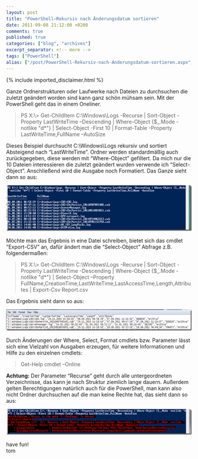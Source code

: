 ```yaml
---
layout: post
title: "PowerShell–Rekursiv nach Änderungsdatum sortieren"
date: 2011-09-08 21:12:00 +0200
comments: true
published: true
categories: ["blog", "archives"]
excerpt_separator: <!-- more -->
tags: ["PowerShell"]
alias: ["/post/PowerShell-Rekursiv-nach-Anderungsdatum-sortieren.aspx", "/post/powershell-rekursiv-nach-anderungsdatum-sortieren.aspx"]
---
```

<!-- more -->
{% include imported_disclaimer.html %}
<p>Ganze Ordnerstrukturen oder Laufwerke nach Dateien zu durchsuchen die zuletzt ge&auml;ndert worden sind kann ganz sch&ouml;n m&uuml;hsam sein. Mit der PowerShell geht das in einem Oneliner.</p>
<blockquote>
<p>PS X:\&gt; Get-ChildItem C:\Windows\Logs -Recurse | Sort-Object -Property LastWriteTime &ndash;Descending | Where-Object {$_.Mode -notlike "d*"} | Select-Object -First 10 | Format-Table -Property LastWriteTime,FullName &ndash;AutoSize</p>
</blockquote>
<p>Dieses Beispiel durchsucht C:\Windows\Logs rekursiv und sortiert Absteigend nach &ldquo;LastWriteTime&rdquo;. Ordner werden standardm&auml;&szlig;ig auch zur&uuml;ckgegeben, diese werden mit &ldquo;Where-Object&rdquo; gefiltert. Da mich nur die 10 Dateien interessieren die zuletzt ge&auml;ndert wurden verwende ich &ldquo;Select-Object&rdquo;. Anschlie&szlig;end wird die Ausgabe noch Formatiert. Das Ganze sieht dann so aus:</p>
<p><a href="/assets/image_342.png"><img style="background-image: none; padding-left: 0px; padding-right: 0px; display: inline; padding-top: 0px; border-width: 0px;" title="image" src="/assets/image_thumb_340.png" border="0" alt="image" width="644" height="124" /></a></p>
<p>M&ouml;chte man das Ergebnis in eine Datei schreiben, bietet sich das cmdlet &ldquo;Export-CSV&rdquo; an, daf&uuml;r &auml;ndert man die &ldquo;Select-Object&rdquo; Abfrage z.B. folgenderma&szlig;en:</p>
<blockquote>
<p>PS X:\&gt; Get-ChildItem C:\Windows\Logs -Recurse | Sort-Object -Property LastWriteTime -Descending | Where-Object {$_.Mode -notlike "d*"} | Select-Object &ndash;Property FullName,CreationTime,LastWriteTime,LastAccessTime,Length,Attributes | Export-Csv Report.csv</p>
</blockquote>
<p>Das Ergebnis sieht dann so aus:</p>
<p><a href="/assets/image_343.png"><img style="background-image: none; padding-left: 0px; padding-right: 0px; display: inline; padding-top: 0px; border-width: 0px;" title="image" src="/assets/image_thumb_341.png" border="0" alt="image" width="644" height="58" /></a></p>
<p>Durch &Auml;nderungen der Where, Select, Format cmdlets bzw. Parameter l&auml;sst sich eine Vielzahl von Ausgaben erzeugen, f&uuml;r weitere Informationen und Hilfe zu den einzelnen cmdlets:</p>
<blockquote>
<p>Get-Help cmdlet &ndash;Online</p>
</blockquote>
<p><strong>Achtung:</strong> Der Parameter &ldquo;Recurse&rdquo; geht durch alle untergeordneten Verzeichnisse, das kann je nach Struktur ziemlich lange dauern. Au&szlig;erdem gelten Berechtigungen nat&uuml;rlich auch f&uuml;r die PowerShell, man kann also nicht Ordner durchsuchen auf die man keine Rechte hat, das sieht dann so aus:</p>
<p><a href="/assets/image_344.png"><img style="background-image: none; padding-left: 0px; padding-right: 0px; display: inline; padding-top: 0px; border: 0px;" title="image" src="/assets/image_thumb_342.png" border="0" alt="image" width="644" height="70" /></a></p>
<p>have fun!    <br />tom</p>
